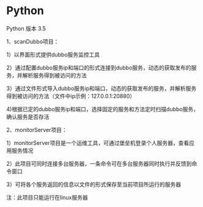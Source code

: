 # Python 
Python 版本 3.5
<p/>
1、scanDubbo项目：<p/>
  1）以界面形式提供dubbo服务监控工具<p/>
  2）通过配置dubbo服务ip和端口的形式连接到dubbo服务，动态的获取发布的服务，并解析服务得到被访问的方法<p/>
  3）通过文件形式导入dubbo服务ip和端口，动态的获取发布的服务，并解析服务得到被访问的方法（文件中ip示例：127.0.0.1:20880）<p/>
  4)根据已定的dubbo服务ip和端口，选择固定的服务和方法定时扫描dubbo服务，确认服务是否存活<p/>
2、monitorServer项目：<p/>
  1）monitorServer项目是一个运维工具，可通过堡垒机登录个人服务器，查看应用服务情况<p/>
  2）此项目可同时连接多台服务器，一条命令可在多台服务器同时执行并反馈到命令窗口<p/>
  3）可将各个服务返回的信息以文件的形式保存至当前项目所运行的服务器<p/>
  注：此项目只能运行在linux服务器<p/>
